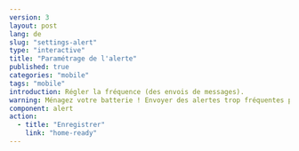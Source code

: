 ```yaml
---
version: 3
layout: post
lang: de
slug: "settings-alert"
type: "interactive"
title: "Paramétrage de l'alerte"
published: true
categories: "mobile"
tags: "mobile"
introduction: Régler la fréquence (des envois de messages). 
warning: Ménagez votre batterie ! Envoyer des alertes trop fréquentes peut vider votre batterie.
component: alert
action:
  - title: "Enregistrer"
    link: "home-ready"
---
```

